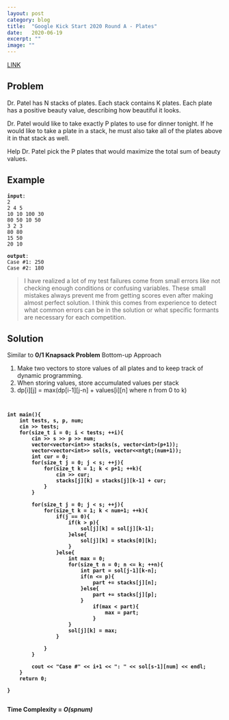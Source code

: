 ```yaml
---
layout: post
category: blog
title:  "Google Kick Start 2020 Round A - Plates"
date:   2020-06-19
excerpt: ""
image: ""
---
```


<a href = "https://codingcompetitions.withgoogle.com/kickstart/round/000000000019ffc7/00000000001d40bb">LINK</a>

## Problem
Dr. Patel has N stacks of plates. Each stack contains K plates. Each plate has a positive beauty value, describing how beautiful it looks.

Dr. Patel would like to take exactly P plates to use for dinner tonight. If he would like to take a plate in a stack, he must also take all of the plates above it in that stack as well.

Help Dr. Patel pick the P plates that would maximize the total sum of beauty values.

## Example
<pre><code><strong>input</strong>: 
2
2 4 5
10 10 100 30
80 50 10 50
3 2 3
80 80
15 50
20 10</code></pre>
<pre><code><strong>output</strong>:
Case #1: 250
Case #2: 180</code></pre>

<blockquote>I have realized a lot of my test failures come from small errors like not checking enough conditions or confusing variables.
These small mistakes always prevent me from getting scores even after making almost perfect solution.
I think this comes from experience to detect what common errors can be in the solution or what specific formants are necessary for each competition.</blockquote>

## Solution
Similar to <strong>0/1 Knapsack Problem</strong> Bottom-up Approach
1. Make two vectors to store values of all plates and to keep track of dynamic programming.
2. When storing values, store accumulated values per stack
3. dp[i][j] = max(dp[i-1][j-n] + values[i][n] where n from 0 to k)


<pre><code>
<strong>
int main(){
    int tests, s, p, num;
    cin >> tests;
    for(size_t i = 0; i < tests; ++i){
        cin >> s >> p >> num;
        vector&lt;vector&lt;int&gt;&gt; stacks(s, vector&lt;int&gt;(p+1));
        vector&lt;vector&lt;int&gt;&gt; sol(s, vector<&lt;ntgt;(num+1));
        int cur = 0;
        for(size_t j = 0; j < s; ++j){
            for(size_t k = 1; k < p+1; ++k){
                cin >> cur;
                stacks[j][k] = stacks[j][k-1] + cur;
            }
        }
        
        for(size_t j = 0; j < s; ++j){
            for(size_t k = 1; k < num+1; ++k){
                if(j == 0){
                    if(k > p){
                        sol[j][k] = sol[j][k-1];
                    }else{
                        sol[j][k] = stacks[0][k];
                    }
                }else{
                    int max = 0;
                    for(size_t n = 0; n <= k; ++n){
                        int part = sol[j-1][k-n];
                        if(n <= p){
                            part += stacks[j][n];
                        }else{
                            part += stacks[j][p];
                        }
                            if(max < part){
                                max = part;
                            }
                    }
                    sol[j][k] = max;
                }
                
            }
        }
        
        cout << "Case #" << i+1 << ": " << sol[s-1][num] << endl;
    }
    return 0;
    
}
   </strong>
</code></pre>

<strong>Time Complexity = <i>O(s*p*num)</i></strong>

